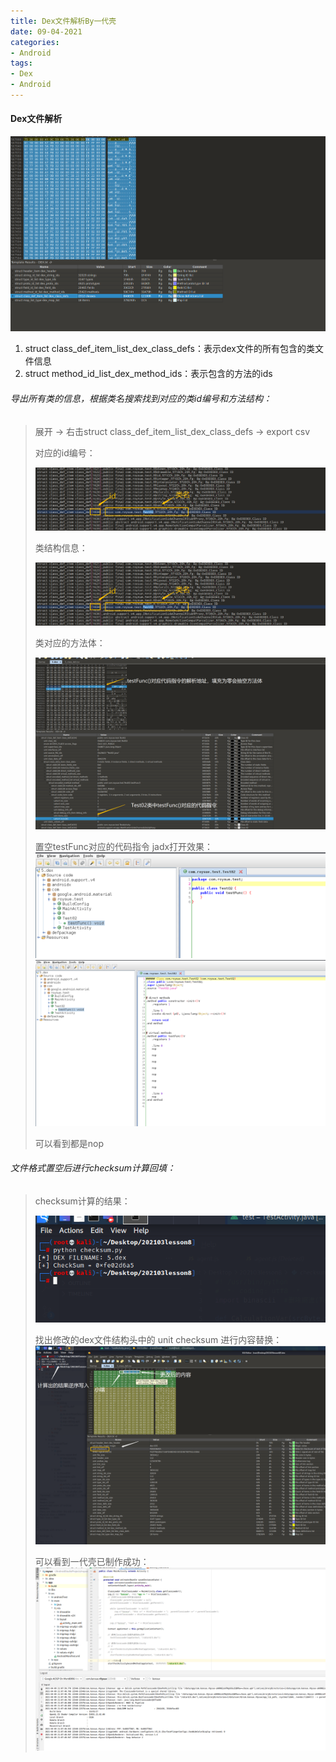 ```yaml
---
title: Dex文件解析By一代壳
date: 09-04-2021
categories: 
- Android
tags: 
- Dex
- Android
---
```




#### Dex文件解析



![image-20210409212802616](Dex文件解析.assets/image-20210409212802616.png)

1. struct class_def_item_list_dex_class_defs：表示dex文件的所有包含的类文件信息
2. struct method_id_list_dex_method_ids：表示包含的方法的ids



###### 导出所有类的信息，根据类名搜索找到对应的类id编号和方法结构：

> 展开 -> 右击struct class_def_item_list_dex_class_defs -> export csv
>
> 对应的id编号：
>
> ![image-20210409213650690](Dex文件解析.assets/image-20210409213650690.png)
>
> 
>
> 类结构信息：
>
> ![image-20210409214021643](Dex文件解析.assets/image-20210409214021643.png)
>
> 
>
> 类对应的方法体：
>
> ![](Dex文件解析.assets/image-20210409215058121.png)
>
>
> 置空testFunc对应的代码指令   jadx打开效果：
> ![image-20210409215437950](Dex文件解析.assets/image-20210409215437950.png)![image-20210409215512640](Dex文件解析.assets/image-20210409215512640.png)
>
>
> 可以看到都是nop



###### 文件格式置空后进行checksum计算回填：

> checksum计算的结果：
>
> ![image-20210409220446924](Dex文件解析.assets/image-20210409220446924.png)
>
>
> 找出修改的dex文件结构头中的 unit checksum   进行内容替换：
> ![image-20210409221309033](Dex文件解析.assets/image-20210409221309033.png)
>
>
> 可以看到一代壳已制作成功：
> ![image-20210409221900478](Dex文件解析.assets/image-20210409221900478.png)

